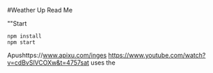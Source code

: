 #Weather Up Read Me

""Start

```
npm install
npm start
```

Apushttps://www.apixu.com/inges
 https://www.youtube.com/watch?v=cdBvSlVCOXw&t=4757sat uses the 